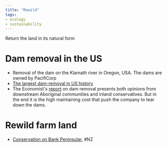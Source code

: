 ```yaml
---
title: "Rewild"
tags:
- ecology
- sustainability 
---
```


Return the land in its natural form
# Dam removal in the US
- Removal of the dam on the Klamath river in Oregon, USA. The dams are owned by PacifiCorp
- [The largest dam-removal in US history](https://www.bbc.com/future/article/20201110-the-largest-dam-removal-project-in-american-history)
- The Economist's [report](https://www.economist.com/united-states/2021/07/10/in-the-pacific-north-west-hydroelectric-dams-are-being-removed) on dam removal presents both opinions from downstream Aboriginal communities and inland conservatives. But in the end it is the high maintaining cost that push the company to tear down the dams.
# Rewild farm land
- [Conservation on Bank Peninsular](https://youtu.be/3VZSJKbzyMc), #NZ